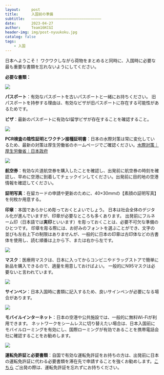 ```yaml
---
layout:     post
title:      入国前の準備
subtitle:   ————————————————————————————————
date:       2023-04-27
author:     Team16KCGI
header-img: img/post-nyuukoku.jpg
catalog: false
tags:
    - 入国
---
```


日本へようこそ！ ワクワクしながら荷物をまとめると同時に、入国時に必要な最も重要な書類を忘れないようにしてください。

**必要な書類：**

![](https://raw.githubusercontent.com/team16kcgi/websit-img/main/pexels-photo-842961.jpeg)

**パスポート**：有効なパスポートを古いパスポートと一緒にお持ちください。 旧パスポートを持参する理由は、有効なビザが旧パスポートに存在する可能性があるためです。

**ビザ**：最新のパスポートに有効なl留学ビザが存在することを確認すること。

![](https://raw.githubusercontent.com/team16kcgi/websit-img/main/pexels-photo-11624079.jpeg)

**PCR検査の陰性証明とワクチン接種証明書**：日本の水際対策は常に変化しているため、最新の対策は厚生労働省のホームページでご確認ください。[水際対策｜厚生労働省｜日本政府](https://www.mhlw.go.jp/stf/seisakunitsuite/bunya/0000121431_00209.html)

![](https://raw.githubusercontent.com/team16kcgi/websit-img/main/pexels-photo-69866.webp)

**航空券**：有効な片道航空券を購入したことを確認し、出発前に航空券の時刻を確認し、早めに空港に到着してチェックインしてください。出発前に目的地の空港情報を確認してください。

**証明写真**：在留カードの申請や更新のために、40×30mmの【素顔の証明写真】を何枚か用意する。

**印章**：本国であらかじめ彫っておくとよいでしょう。 日本は社会全体のデジタル化が進んでいますが、印章が必要なところも多くあります。 出発前にフルネーム印（日本語では**実印**といいます）を彫っておくことは、必要不可欠な準備のひとつです。 印章を彫る際には、お好みのフォントを選ぶことができ、文字の並びも左右上下の制限はありませんが、一般的に日本の印章は古印体などの古書体を使用し、読む順番は上から下、または右から左です。

![](https://raw.githubusercontent.com/team16kcgi/websit-img/main/pexels-photo-4197562.jpeg)

**マスク**：医療用マスクは、日本に入ってからコンビニやドラッグストアで簡単に新品を購入できるので、適量を用意しておけばよい。 一般的にN95マスクは必要ないと言われています。

![](https://raw.githubusercontent.com/team16kcgi/websit-img/main/pexels-photo-7393581.jpeg)

**サインペン**：日本入国時に書類に記入するため、良いサインペンが必要になる場合があります。

![](https://raw.githubusercontent.com/team16kcgi/websit-img/main/pexels-photo-63690.jpeg)

**モバイルインターネット**：日本の空港や公共施設では、一般的に無料Wi-Fiが利用できます。 ネットワークをシームレスに切り替えたい場合は、日本入国前にモバイルローミングを有効にし、国際ローミングが有効であることを携帯電話会社に確認することをお勧めします。

![](https://raw.githubusercontent.com/team16kcgi/websit-img/main/pexels-photo-45113.jpeg)

**運転免許証と必要書類**：自国で有効な運転免許証をお持ちの方は、出発前に日本の運転免許証に代わる必要書類を滞在先で申請することを強くお勧めします。[こちら](https://www.keishicho.metro.tokyo.lg.jp/menkyo/menkyo/kokugai/) ご出発の際は、運転免許証を忘れずにお持ちください。
